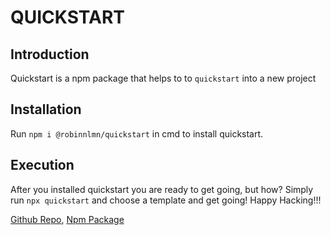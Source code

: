 # QUICKSTART

## Introduction

Quickstart is a npm package that helps to to `quickstart` into a new project

## Installation

Run `npm i @robinnlmn/quickstart` in cmd to install quickstart.

## Execution

After you installed quickstart you are ready to get going, but how?
Simply run `npx quickstart` and choose a template and get going!
Happy Hacking!!!


[Github Repo](https://github.com/chomeProgramming/quickstart), [Npm Package](https://www.npmjs.com/package/@robinnlmn/quickstart)
